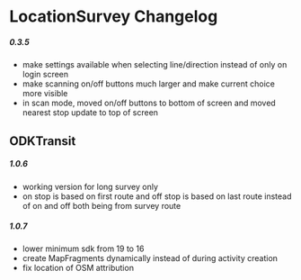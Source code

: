 LocationSurvey Changelog
========================

##### 0.3.5

* make settings available when selecting line/direction instead of only on login screen
* make scanning on/off buttons much larger and make current choice more visible
* in scan mode, moved on/off buttons to bottom of screen and moved nearest stop update to top of screen


## ODKTransit

##### 1.0.6

+ working version for long survey only
+ on stop is based on first route and off stop is based on last route
instead of on and off both being from survey route

##### 1.0.7

+ lower minimum sdk from 19 to 16
+ create MapFragments dynamically instead of during activity creation
+ fix location of OSM attribution
